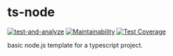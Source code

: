 # ts-node

[![test-and-analyze](https://github.com/mkvlrn/ts-node/actions/workflows/test-and-analyze.yml/badge.svg)](https://github.com/mkvlrn/ts-node/actions/workflows/test-and-analyze.yml) [![Maintainability](https://api.codeclimate.com/v1/badges/9f2316d25f7b92b7b365/maintainability)](https://codeclimate.com/github/mkvlrn/ts-node/maintainability) [![Test Coverage](https://api.codeclimate.com/v1/badges/9f2316d25f7b92b7b365/test_coverage)](https://codeclimate.com/github/mkvlrn/ts-node/test_coverage)

basic node.js template for a typescript project.
